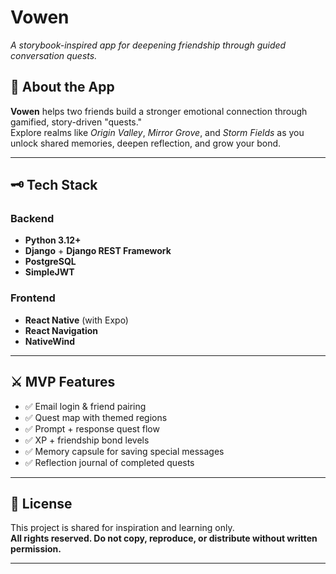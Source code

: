 # Vowen

_A storybook-inspired app for deepening friendship through guided conversation quests._

## 🏰 About the App

**Vowen** helps two friends build a stronger emotional connection through gamified, story-driven "quests."  
Explore realms like _Origin Valley_, _Mirror Grove_, and _Storm Fields_ as you unlock shared memories, deepen reflection, and grow your bond.

---

## 🗝️ Tech Stack

### Backend
- **Python 3.12+**
- **Django** + **Django REST Framework**
- **PostgreSQL**
- **SimpleJWT**

### Frontend
- **React Native** (with Expo)
- **React Navigation**
- **NativeWind**

---

## ⚔️ MVP Features

- ✅ Email login & friend pairing
- ✅ Quest map with themed regions
- ✅ Prompt + response quest flow
- ✅ XP + friendship bond levels
- ✅ Memory capsule for saving special messages
- ✅ Reflection journal of completed quests

---


## 📜 License

This project is shared for inspiration and learning only.  
**All rights reserved. Do not copy, reproduce, or distribute without written permission.**

---

